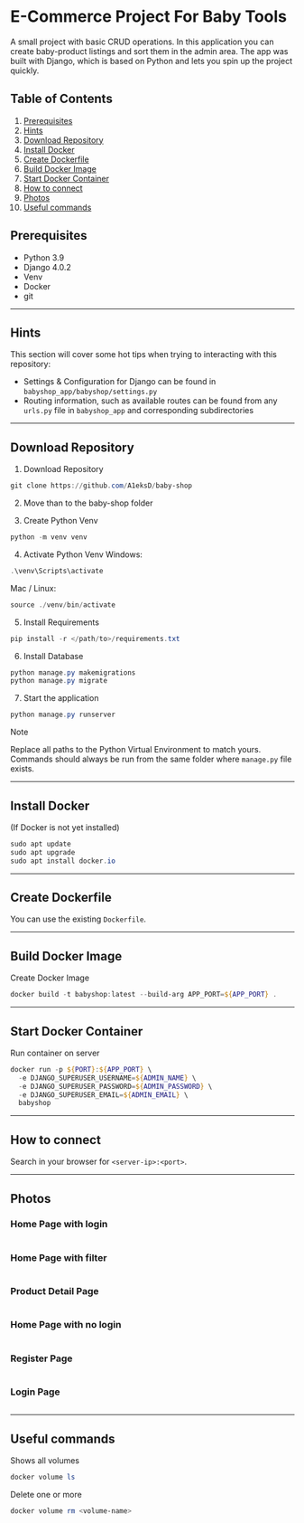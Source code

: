 # E-Commerce Project For Baby Tools
A small project with basic CRUD operations. In this application you can create baby-product listings and sort them in the admin area. The app was built with Django, which is based on Python and lets you spin up the project quickly.

## Table of Contents

1. [Prerequisites](#prerequisites)
1. [Hints](#hints)
1. [Download Repository](#download-repository)
1. [Install Docker](#install-docker)
1. [Create Dockerfile](#create-dockerfile)
1. [Build Docker Image](#build-docker-image)
1. [Start Docker Container](#start-docker-container)
1. [How to connect](#how-to-connect)
1. [Photos](#photos)
1. [Useful commands](#useful-commands)


## Prerequisites

- Python 3.9
- Django 4.0.2
- Venv
- Docker
- git

---

## Hints
This section will cover some hot tips when trying to interacting with this repository:

- Settings & Configuration for Django can be found in `babyshop_app/babyshop/settings.py`
- Routing information, such as available routes can be found from any `urls.py` file in `babyshop_app` and corresponding subdirectories

---

## Download Repository

1. Download Repository
```powershell
git clone https://github.com/A1eksD/baby-shop
```

2. Move than to the baby-shop folder

3. Create Python Venv
```powershell
python -m venv venv
```

4. Activate Python Venv
Windows:
```powershell
.\venv\Scripts\activate
```
Mac / Linux:
```powershell
source ./venv/bin/activate
```

5. Install Requirements
```powershell
pip install -r </path/to>/requirements.txt
```

6. Install Database
```powershell
python manage.py makemigrations
python manage.py migrate
```

7. Start the application
```powershell
python manage.py runserver
```
> [!Note]
> Replace all paths to the Python Virtual Environment to match yours.
> Commands should always be run from the same folder where `manage.py` file exists.

---

## Install Docker
(If Docker is not yet installed)
```powershell
sudo apt update
sudo apt upgrade
sudo apt install docker.io
```

---

## Create Dockerfile
You can use the existing `Dockerfile`.

---

## Build Docker Image

Create Docker Image
```powershell
docker build -t babyshop:latest --build-arg APP_PORT=${APP_PORT} .
```

--- 

## Start Docker Container

Run container on server
```powershell
docker run -p ${PORT}:${APP_PORT} \
  -e DJANGO_SUPERUSER_USERNAME=${ADMIN_NAME} \
  -e DJANGO_SUPERUSER_PASSWORD=${ADMIN_PASSWORD} \
  -e DJANGO_SUPERUSER_EMAIL=${ADMIN_EMAIL} \
  babyshop
```

---

## How to connect

Search in your browser for `<server-ip>:<port>`.

---

## Photos

### Home Page with login
<img alt="" src="https://github.com/MET-DEV/Django-E-Commerce/blob/master/project_images/capture_20220323080815407.jpg"></img>

### Home Page with filter
<img alt="" src="https://github.com/MET-DEV/Django-E-Commerce/blob/master/project_images/capture_20220323080840305.jpg"></img>

### Product Detail Page
<img alt="" src="https://github.com/MET-DEV/Django-E-Commerce/blob/master/project_images/capture_20220323080934541.jpg"></img>

### Home Page with no login
<img alt="" src="https://github.com/MET-DEV/Django-E-Commerce/blob/master/project_images/capture_20220323080953570.jpg"></img>


### Register Page
<img alt="" src="https://github.com/MET-DEV/Django-E-Commerce/blob/master/project_images/capture_20220323081016022.jpg"></img>


### Login Page
<img alt="" src="https://github.com/MET-DEV/Django-E-Commerce/blob/master/project_images/capture_20220323081044867.jpg"></img>

---

## Useful commands

Shows all volumes
```powershell
docker volume ls
```

Delete one or more
```powershell
docker volume rm <volume-name>
```
